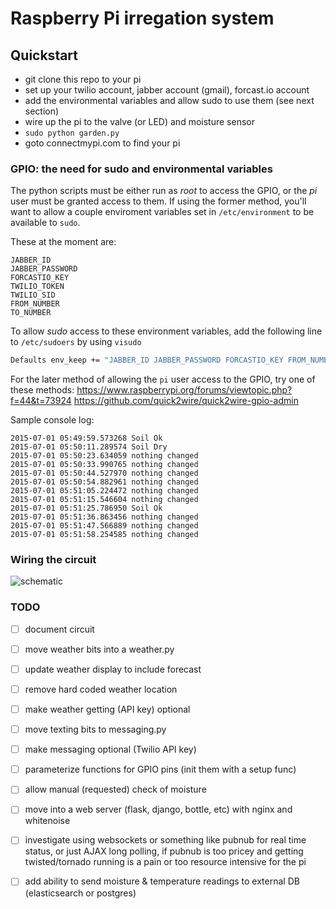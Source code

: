 # Raspberry Pi irregation system



## Quickstart

- git clone this repo to your pi
- set up your twilio account, jabber account (gmail), forcast.io account
- add the environmental variables and allow sudo to use them (see next section)
- wire up the pi to the valve (or LED) and moisture sensor
- `sudo python garden.py`
- goto connectmypi.com to find your pi

### GPIO: the need for sudo and environmental variables

The python scripts must be either run as *root* to access the GPIO, or the *pi* user must be granted access to them. If using the former method, you'll want to allow a couple enviroment variables set in `/etc/environment` to be available to `sudo`.

These at the moment are:

```
JABBER_ID
JABBER_PASSWORD
FORCASTIO_KEY
TWILIO_TOKEN
TWILIO_SID
FROM_NUMBER
TO_NUMBER
```

To allow *sudo* access to these environment variables, add the following line to `/etc/sudoers` by using `visudo`

```sh
Defaults env_keep += "JABBER_ID JABBER_PASSWORD FORCASTIO_KEY FROM_NUMBER TO_NUMBER TWILIO_TOKEN TWILIO_SID"
```


For the later method of allowing the `pi` user access to the GPIO, try one of these methods: https://www.raspberrypi.org/forums/viewtopic.php?f=44&t=73924
https://github.com/quick2wire/quick2wire-gpio-admin

Sample console log:

```
2015-07-01 05:49:59.573268 Soil Ok
2015-07-01 05:50:11.289574 Soil Dry
2015-07-01 05:50:23.634059 nothing changed
2015-07-01 05:50:33.990765 nothing changed
2015-07-01 05:50:44.527970 nothing changed
2015-07-01 05:50:54.882961 nothing changed
2015-07-01 05:51:05.224472 nothing changed
2015-07-01 05:51:15.546604 nothing changed
2015-07-01 05:51:25.786950 Soil Ok
2015-07-01 05:51:36.863456 nothing changed
2015-07-01 05:51:47.566889 nothing changed
2015-07-01 05:51:58.254585 nothing changed
```


### Wiring the circuit

![schematic](images/schematic__bb.png)

### TODO
 - [ ] document circuit
 - [ ] move weather bits into a weather.py
 - [ ] update weather display to include forecast
 - [ ] remove hard coded weather location
 - [ ] make weather getting (API key) optional
 - [ ] move texting bits to messaging.py
 - [ ] make messaging optional (Twilio API key)
 - [ ] parameterize functions for GPIO pins (init them with a setup func)
 - [ ] allow manual (requested) check of moisture
 - [ ] move into a web server (flask, django, bottle, etc) with nginx and whitenoise
 - [ ] investigate using websockets or something like pubnub for real time status, or just AJAX long polling, if pubnub is too pricey and getting twisted/tornado running is a pain or too resource intensive for the pi
 - [ ] add ability to send moisture & temperature readings to external DB (elasticsearch or postgres)

